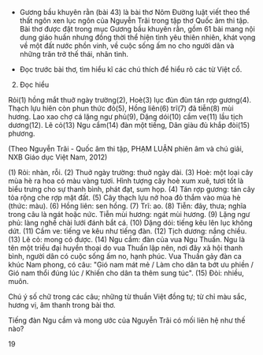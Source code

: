 - Gương bầu khuyên rằn (bài 43) là bài thơ Nôm Đường luật viết theo thể thất ngôn xen lục ngôn của Nguyễn Trãi trong tập thơ Quốc âm thi tập. Bài thơ được đặt trong mục Gương bầu khuyên rằn, gồm 61 bài mang nội dung giáo huấn nhưng đồng thời thể hiện tình yêu thiên nhiên, khát vọng về một đất nước phồn vinh, về cuộc sống ấm no cho người dân và những trăn trở thế thái, nhân tình.

- Đọc trước bài thơ, tìm hiểu kĩ các chú thích để hiểu rõ các từ Việt cổ.

2. Đọc hiểu

Rỏi(1) hồng mắt thuở ngày trường(2),
Hoè(3) lục đùn đùn tán rợp gương(4).
Thạch lựu hiên còn phun thức đỏ(5),
Hồng liên(6) trĩ(7) đã tiễn(8) mùi hương.
Lao xao chợ cá lặng ngư phủ(9),
Dặng dói(10) cầm ve(11) lầu tịch dương(12).
Lẽ cỏ(13) Ngu cầm(14) đàn một tiếng,
Dân giàu đủ khắp đòi(15) phương.

(Theo Nguyễn Trãi - Quốc âm thi tập, PHẠM LUẬN phiên âm và chú giải,
NXB Giáo dục Việt Nam, 2012)

(1) Rỏi: nhàn, rỗi.
(2) Thuở ngày trường: thuở ngày dài.
(3) Hoè: một loại cây mùa hè ra hoa có màu vàng tươi. Hình tượng cây hoè xum xuê, tươi tốt là biểu trưng cho sự thanh bình, phát đạt, sum họp.
(4) Tán rợp gương: tán cây tỏa rộng che rợp mặt đất.
(5) Cây thạch lựu nở hoa đỏ thắm vào mùa hè (thức: màu).
(6) Hồng liên: sen hồng.
(7) Trĩ: ao.
(8) Tiễn: đây, thưa; nghĩa trong câu là ngát hoặc nức. Tiễn mùi hương: ngát mùi hương.
(9) Lặng ngư phủ: làng nghề chài lưới đánh bắt cá.
(10) Dặng dói: tiếng kêu lên lục không dứt.
(11) Cầm ve: tiếng ve kêu như tiếng đàn.
(12) Tịch dương: nắng chiều.
(13) Lẽ cỏ: mong có được.
(14) Ngu cầm: đàn của vua Ngu Thuấn. Ngu là tên một triều đại huyền thoại do vua Thuấn lập nên, nơi đây xã hội thanh bình, người dân có cuộc sống ấm no, hạnh phúc. Vua Thuấn gảy đàn ca khúc Nam phong, có câu: "Gió nam mát mẻ / Làm cho dân ta bớt ưu phiền / Gió nam thổi đúng lúc / Khiến cho dân ta thêm sung túc".
(15) Đòi: nhiều, muôn.

Chú ý số chữ trong các câu; những từ thuần Việt đồng tự; từ chỉ màu sắc, hương vị, âm thanh trong bài thơ.

Tiếng đàn Ngu cầm và mong ước của Nguyễn Trãi có mối liên hệ như thế nào?

19